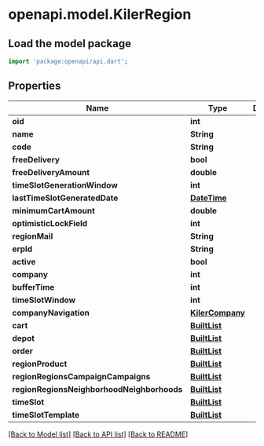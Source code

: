 # openapi.model.KilerRegion

## Load the model package
```dart
import 'package:openapi/api.dart';
```

## Properties
Name | Type | Description | Notes
------------ | ------------- | ------------- | -------------
**oid** | **int** |  | [optional] 
**name** | **String** |  | [optional] 
**code** | **String** |  | [optional] 
**freeDelivery** | **bool** |  | [optional] 
**freeDeliveryAmount** | **double** |  | [optional] 
**timeSlotGenerationWindow** | **int** |  | [optional] 
**lastTimeSlotGeneratedDate** | [**DateTime**](DateTime.md) |  | [optional] 
**minimumCartAmount** | **double** |  | [optional] 
**optimisticLockField** | **int** |  | [optional] 
**regionMail** | **String** |  | [optional] 
**erpId** | **String** |  | [optional] 
**active** | **bool** |  | [optional] 
**company** | **int** |  | [optional] 
**bufferTime** | **int** |  | [optional] 
**timeSlotWindow** | **int** |  | [optional] 
**companyNavigation** | [**KilerCompany**](KilerCompany.md) |  | [optional] 
**cart** | [**BuiltList<KilerCart>**](KilerCart.md) |  | [optional] 
**depot** | [**BuiltList<KilerDepot>**](KilerDepot.md) |  | [optional] 
**order** | [**BuiltList<KilerOrder>**](KilerOrder.md) |  | [optional] 
**regionProduct** | [**BuiltList<KilerRegionProduct>**](KilerRegionProduct.md) |  | [optional] 
**regionRegionsCampaignCampaigns** | [**BuiltList<KilerRegionRegionsCampaignCampaigns>**](KilerRegionRegionsCampaignCampaigns.md) |  | [optional] 
**regionRegionsNeighborhoodNeighborhoods** | [**BuiltList<KilerRegionRegionsNeighborhoodNeighborhoods>**](KilerRegionRegionsNeighborhoodNeighborhoods.md) |  | [optional] 
**timeSlot** | [**BuiltList<KilerTimeSlot>**](KilerTimeSlot.md) |  | [optional] 
**timeSlotTemplate** | [**BuiltList<KilerTimeSlotTemplate>**](KilerTimeSlotTemplate.md) |  | [optional] 

[[Back to Model list]](../README.md#documentation-for-models) [[Back to API list]](../README.md#documentation-for-api-endpoints) [[Back to README]](../README.md)



